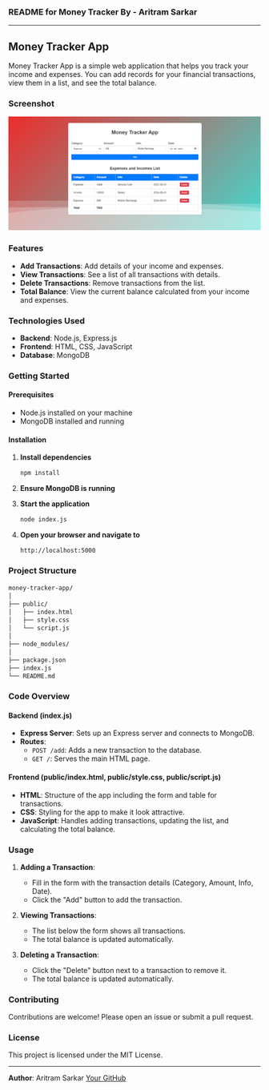 ### README for Money Tracker By - Aritram Sarkar

---

## Money Tracker App

Money Tracker App is a simple web application that helps you track your income and expenses. You can add records for your financial transactions, view them in a list, and see the total balance.

### Screenshot

![App Screenshot](./app_screenshot.png)

### Features

- **Add Transactions**: Add details of your income and expenses.
- **View Transactions**: See a list of all transactions with details.
- **Delete Transactions**: Remove transactions from the list.
- **Total Balance**: View the current balance calculated from your income and expenses.

### Technologies Used

- **Backend**: Node.js, Express.js
- **Frontend**: HTML, CSS, JavaScript
- **Database**: MongoDB

### Getting Started

#### Prerequisites

- Node.js installed on your machine
- MongoDB installed and running

#### Installation

1. **Install dependencies**
   ```sh
   npm install
   ```

2. **Ensure MongoDB is running**

3. **Start the application**
   ```sh
   node index.js
   ```

4. **Open your browser and navigate to**
   ```
   http://localhost:5000
   ```

### Project Structure

```plaintext
money-tracker-app/
│
├── public/
│   ├── index.html
│   ├── style.css
│   └── script.js
│
├── node_modules/
│
├── package.json
├── index.js
└── README.md
```

### Code Overview

#### Backend (index.js)

- **Express Server**: Sets up an Express server and connects to MongoDB.
- **Routes**:
  - `POST /add`: Adds a new transaction to the database.
  - `GET /`: Serves the main HTML page.

#### Frontend (public/index.html, public/style.css, public/script.js)

- **HTML**: Structure of the app including the form and table for transactions.
- **CSS**: Styling for the app to make it look attractive.
- **JavaScript**: Handles adding transactions, updating the list, and calculating the total balance.

### Usage

1. **Adding a Transaction**:
   - Fill in the form with the transaction details (Category, Amount, Info, Date).
   - Click the "Add" button to add the transaction.

2. **Viewing Transactions**:
   - The list below the form shows all transactions.
   - The total balance is updated automatically.

3. **Deleting a Transaction**:
   - Click the "Delete" button next to a transaction to remove it.
   - The total balance is updated automatically.

### Contributing

Contributions are welcome! Please open an issue or submit a pull request.

### License

This project is licensed under the MIT License.

---

**Author**: Aritram Sarkar
[Your GitHub](https://github.com/aritram26)
